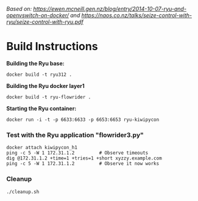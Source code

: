 *Based on:
  https://ewen.mcneill.gen.nz/blog/entry/2014-10-07-ryu-and-openvswitch-on-docker/
and  https://naos.co.nz/talks/seize-control-with-ryu/seize-control-with-ryu.pdf*

  
# Build Instructions

  **Building the Ryu base:**

    docker build -t ryu312 .

 **Building the Ryu docker layer1**

    docker build -t ryu-flowrider .

 **Starting the Ryu container:**

    docker run -i -t -p 6633:6633 -p 6653:6653 ryu-kiwipycon

### Test with the Ryu application "flowrider3.py"

    docker attach kiwipycon_h1
    ping -c 5 -W 1 172.31.1.2         # Observe timeouts
    dig @172.31.1.2 +time=1 +tries=1 +short xyzzy.example.com
    ping -c 5 -W 1 172.31.1.2         # Observe it now works


### Cleanup
    ./cleanup.sh
